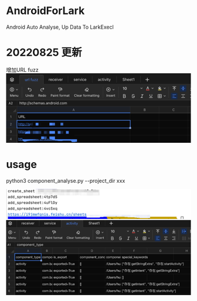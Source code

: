 # AndroidForLark

Android Auto Analyse, Up Data To LarkExecl

# 20220825 更新

增加URL fuzz
![](./img/3.png)

# usage

python3 component_analyse.py --project_dir xxx

![](./img/1.png)
![](./img/2.png)
